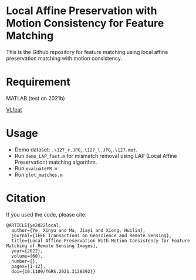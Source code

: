 # Local Affine Preservation with Motion Consistency for Feature Matching
This is the Github repository for feature matching using local affine preservation matching with motion consistency.

# Requirement
MATLAB (test on 2021b)

[VLfeat](https://github.com/vlfeat/vlfeat) 

# Usage
- Demo dataset: ```.\127_r.JPG```,```.\127_l.JPG```,```.\127.mat```.
- Run ```demo_LAP_fast.m``` for mismatch removal using LAP (Local Affine Preservation) matching algorithm.
- Run ```evaluatePR.m```
- Run ```plot_matches.m```

# Citation

If you used the code, please cite:
```
@ARTICLE{ye2022local,
  author={Ye, Xinyu and Ma, Jiayi and Xiong, Huilin},
  journal={IEEE Transactions on Geoscience and Remote Sensing}, 
  title={Local Affine Preservation With Motion Consistency for Feature Matching of Remote Sensing Images}, 
  year={2022},
  volume={60},
  number={},
  pages={1-12},
  doi={10.1109/TGRS.2021.3128292}}
```
